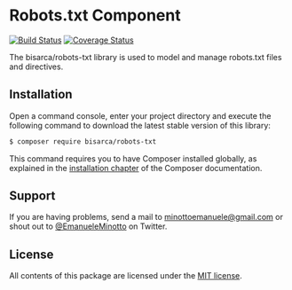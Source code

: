 Robots.txt Component
====================

[![Build Status](https://img.shields.io/travis/bisarca/robots-txt.svg)](https://travis-ci.org/bisarca/robots-txt)
[![Coverage Status](https://img.shields.io/coveralls/bisarca/robots-txt.svg)](https://coveralls.io/github/bisarca/robots-txt)

The bisarca/robots-txt library is used to model and manage robots.txt files and
directives.

Installation
------------

Open a command console, enter your project directory and execute the
following command to download the latest stable version of this library:

```bash
$ composer require bisarca/robots-txt
```

This command requires you to have Composer installed globally, as explained
in the [installation chapter](https://getcomposer.org/doc/00-intro.md) of the Composer documentation.

Support
-------

If you are having problems, send a mail to minottoemanuele@gmail.com or shout
out to [@EmanueleMinotto](https://twitter.com/EmanueleMinotto) on Twitter.

License
-------

All contents of this package are licensed under the [MIT license](LICENSE).
